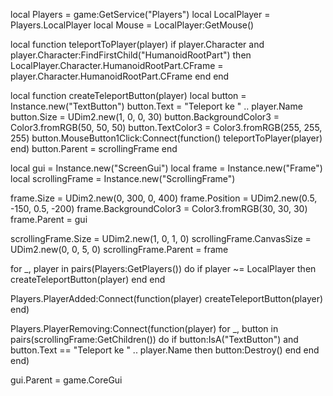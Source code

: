 local Players = game:GetService("Players") local LocalPlayer = Players.LocalPlayer local Mouse = LocalPlayer:GetMouse()

local function teleportToPlayer(player) if player.Character and player.Character:FindFirstChild("HumanoidRootPart") then LocalPlayer.Character.HumanoidRootPart.CFrame = player.Character.HumanoidRootPart.CFrame end end

local function createTeleportButton(player) local button = Instance.new("TextButton") button.Text = "Teleport ke " .. player.Name button.Size = UDim2.new(1, 0, 0, 30) button.BackgroundColor3 = Color3.fromRGB(50, 50, 50) button.TextColor3 = Color3.fromRGB(255, 255, 255) button.MouseButton1Click:Connect(function() teleportToPlayer(player) end) button.Parent = scrollingFrame end

local gui = Instance.new("ScreenGui") local frame = Instance.new("Frame") local scrollingFrame = Instance.new("ScrollingFrame")

frame.Size = UDim2.new(0, 300, 0, 400) frame.Position = UDim2.new(0.5, -150, 0.5, -200) frame.BackgroundColor3 = Color3.fromRGB(30, 30, 30) frame.Parent = gui

scrollingFrame.Size = UDim2.new(1, 0, 1, 0) scrollingFrame.CanvasSize = UDim2.new(0, 0, 5, 0) scrollingFrame.Parent = frame

for _, player in pairs(Players:GetPlayers()) do if player ~= LocalPlayer then createTeleportButton(player) end end

Players.PlayerAdded:Connect(function(player) createTeleportButton(player) end)

Players.PlayerRemoving:Connect(function(player) for _, button in pairs(scrollingFrame:GetChildren()) do if button:IsA("TextButton") and button.Text == "Teleport ke " .. player.Name then button:Destroy() end end end)

gui.Parent = game.CoreGui

